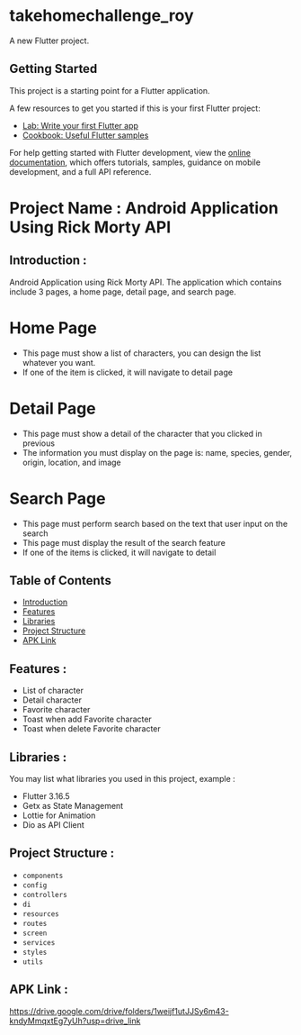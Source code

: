 # takehomechallenge_roy

A new Flutter project.

## Getting Started

This project is a starting point for a Flutter application.

A few resources to get you started if this is your first Flutter project:

- [Lab: Write your first Flutter app](https://docs.flutter.dev/get-started/codelab)
- [Cookbook: Useful Flutter samples](https://docs.flutter.dev/cookbook)

For help getting started with Flutter development, view the
[online documentation](https://docs.flutter.dev/), which offers tutorials,
samples, guidance on mobile development, and a full API reference.

# Project Name : Android Application Using Rick Morty API

## <a name="introduction"></a> Introduction :
Android Application using Rick Morty API. The application which contains include 3 pages, a home page, detail page, and search page.

# Home Page
- This page must show a list of characters, you can design the list whatever you want.
- If one of the item is clicked, it will navigate to detail page

# Detail Page
- This page must show a detail of the character that you clicked in previous
- The information you must display on the page is: name, species, gender, origin, location, and image

# Search Page
- This page must perform search based on the text that user input on the search
- This page must display the result of the search feature
- If one of the items is clicked, it will navigate to detail

## Table of Contents

- [Introduction](#introduction)
- [Features](#features)
- [Libraries](#libraries)
- [Project Structure](#project-structures)
- [APK Link](#apk-link)

## <a name="features"></a> Features :
- List of character
- Detail character
- Favorite character
- Toast when add Favorite character
- Toast when delete Favorite character


## <a name="libraries"></a> Libraries :
You may list what libraries you used in this project, example :
- Flutter 3.16.5
- Getx as State Management
- Lottie for Animation
- Dio as API Client

## <a name="project-structures"></a> Project Structure :
* `components`
* `config`
* `controllers`
* `di`
* `resources`
* `routes`
* `screen`
* `services`
* `styles`
* `utils`


## <a name="apk-link"></a> APK Link :
https://drive.google.com/drive/folders/1weijf1utJJSy6m43-kndyMmqxtEg7yUh?usp=drive_link

